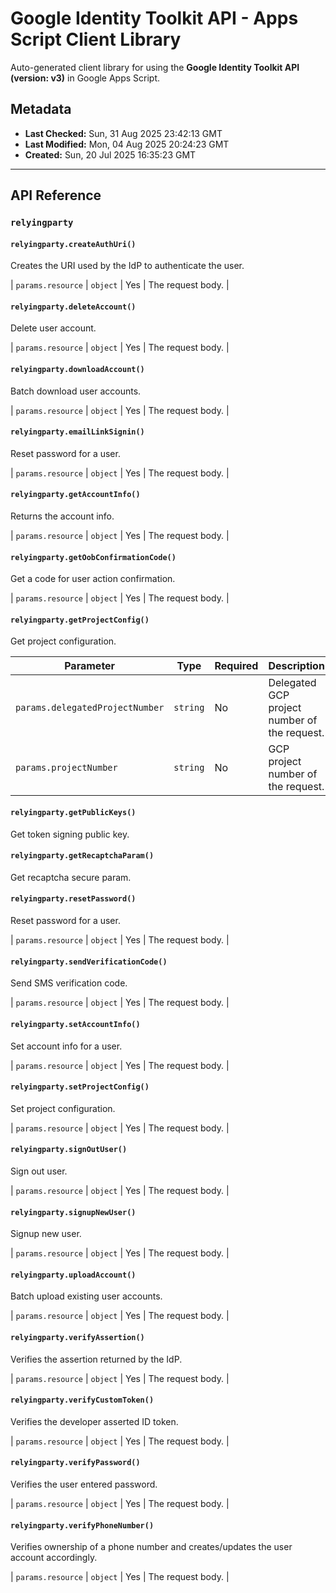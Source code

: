 # Google Identity Toolkit API - Apps Script Client Library

Auto-generated client library for using the **Google Identity Toolkit API (version: v3)** in Google Apps Script.

## Metadata

- **Last Checked:** Sun, 31 Aug 2025 23:42:13 GMT
- **Last Modified:** Mon, 04 Aug 2025 20:24:23 GMT
- **Created:** Sun, 20 Jul 2025 16:35:23 GMT



---

## API Reference

### `relyingparty`

#### `relyingparty.createAuthUri()`

Creates the URI used by the IdP to authenticate the user.

| `params.resource` | `object` | Yes | The request body. |

#### `relyingparty.deleteAccount()`

Delete user account.

| `params.resource` | `object` | Yes | The request body. |

#### `relyingparty.downloadAccount()`

Batch download user accounts.

| `params.resource` | `object` | Yes | The request body. |

#### `relyingparty.emailLinkSignin()`

Reset password for a user.

| `params.resource` | `object` | Yes | The request body. |

#### `relyingparty.getAccountInfo()`

Returns the account info.

| `params.resource` | `object` | Yes | The request body. |

#### `relyingparty.getOobConfirmationCode()`

Get a code for user action confirmation.

| `params.resource` | `object` | Yes | The request body. |

#### `relyingparty.getProjectConfig()`

Get project configuration.

| Parameter | Type | Required | Description |
|---|---|---|---|
| `params.delegatedProjectNumber` | `string` | No | Delegated GCP project number of the request. |
| `params.projectNumber` | `string` | No | GCP project number of the request. |

#### `relyingparty.getPublicKeys()`

Get token signing public key.


#### `relyingparty.getRecaptchaParam()`

Get recaptcha secure param.


#### `relyingparty.resetPassword()`

Reset password for a user.

| `params.resource` | `object` | Yes | The request body. |

#### `relyingparty.sendVerificationCode()`

Send SMS verification code.

| `params.resource` | `object` | Yes | The request body. |

#### `relyingparty.setAccountInfo()`

Set account info for a user.

| `params.resource` | `object` | Yes | The request body. |

#### `relyingparty.setProjectConfig()`

Set project configuration.

| `params.resource` | `object` | Yes | The request body. |

#### `relyingparty.signOutUser()`

Sign out user.

| `params.resource` | `object` | Yes | The request body. |

#### `relyingparty.signupNewUser()`

Signup new user.

| `params.resource` | `object` | Yes | The request body. |

#### `relyingparty.uploadAccount()`

Batch upload existing user accounts.

| `params.resource` | `object` | Yes | The request body. |

#### `relyingparty.verifyAssertion()`

Verifies the assertion returned by the IdP.

| `params.resource` | `object` | Yes | The request body. |

#### `relyingparty.verifyCustomToken()`

Verifies the developer asserted ID token.

| `params.resource` | `object` | Yes | The request body. |

#### `relyingparty.verifyPassword()`

Verifies the user entered password.

| `params.resource` | `object` | Yes | The request body. |

#### `relyingparty.verifyPhoneNumber()`

Verifies ownership of a phone number and creates/updates the user account accordingly.

| `params.resource` | `object` | Yes | The request body. |